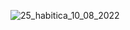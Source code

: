 
![25_habitica_10_08_2022](https://user-images.githubusercontent.com/26525615/190865752-e7228013-b3a3-4c9c-8d5a-099952782e52.png)
